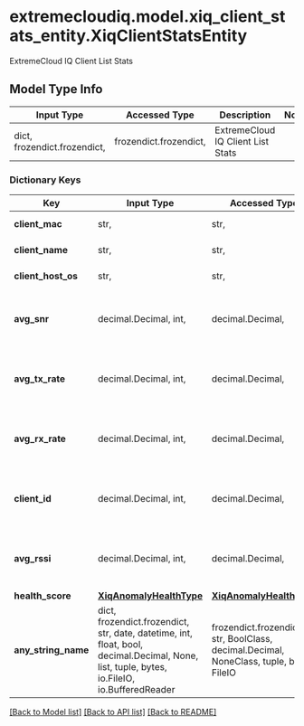 # extremecloudiq.model.xiq_client_stats_entity.XiqClientStatsEntity

ExtremeCloud IQ Client List Stats

## Model Type Info
Input Type | Accessed Type | Description | Notes
------------ | ------------- | ------------- | -------------
dict, frozendict.frozendict,  | frozendict.frozendict,  | ExtremeCloud IQ Client List Stats | 

### Dictionary Keys
Key | Input Type | Accessed Type | Description | Notes
------------ | ------------- | ------------- | ------------- | -------------
**client_mac** | str,  | str,  | The client mac | [optional] 
**client_name** | str,  | str,  | The client name | [optional] 
**client_host_os** | str,  | str,  | The client host os | [optional] 
**avg_snr** | decimal.Decimal, int,  | decimal.Decimal,  | The average SNR | [optional] value must be a 32 bit integer
**avg_tx_rate** | decimal.Decimal, int,  | decimal.Decimal,  | The average TX rate | [optional] value must be a 32 bit integer
**avg_rx_rate** | decimal.Decimal, int,  | decimal.Decimal,  | The average RX rate | [optional] value must be a 32 bit integer
**client_id** | decimal.Decimal, int,  | decimal.Decimal,  | The client id | [optional] value must be a 64 bit integer
**avg_rssi** | decimal.Decimal, int,  | decimal.Decimal,  |  The average RSSI  | [optional] value must be a 32 bit integer
**health_score** | [**XiqAnomalyHealthType**](XiqAnomalyHealthType.md) | [**XiqAnomalyHealthType**](XiqAnomalyHealthType.md) |  | [optional] 
**any_string_name** | dict, frozendict.frozendict, str, date, datetime, int, float, bool, decimal.Decimal, None, list, tuple, bytes, io.FileIO, io.BufferedReader | frozendict.frozendict, str, BoolClass, decimal.Decimal, NoneClass, tuple, bytes, FileIO | any string name can be used but the value must be the correct type | [optional]

[[Back to Model list]](../../README.md#documentation-for-models) [[Back to API list]](../../README.md#documentation-for-api-endpoints) [[Back to README]](../../README.md)

